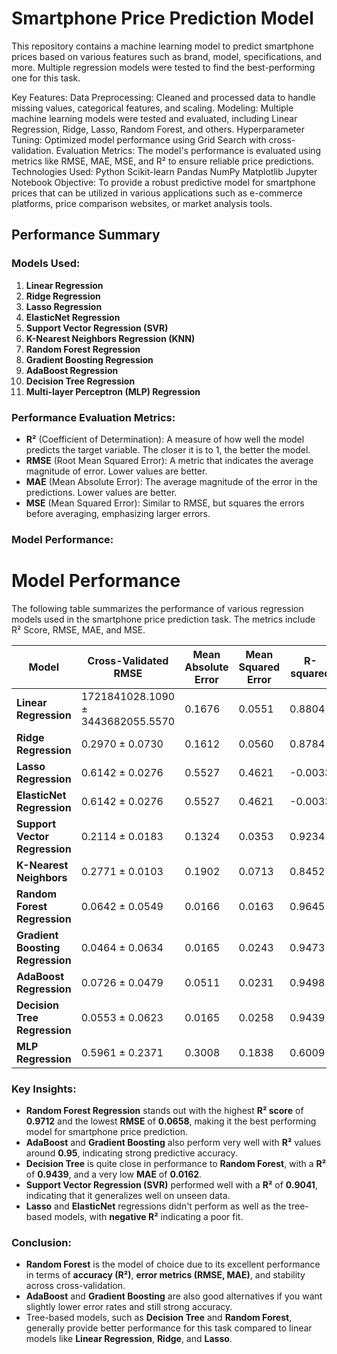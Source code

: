 # Smartphone Price Prediction Model

This repository contains a machine learning model to predict smartphone prices based on various features such as brand, model, specifications, and more. Multiple regression models were tested to find the best-performing one for this task.

Key Features:
Data Preprocessing: Cleaned and processed data to handle missing values, categorical features, and scaling.
Modeling: Multiple machine learning models were tested and evaluated, including Linear Regression, Ridge, Lasso, Random Forest, and others.
Hyperparameter Tuning: Optimized model performance using Grid Search with cross-validation.
Evaluation Metrics: The model's performance is evaluated using metrics like RMSE, MAE, MSE, and R² to ensure reliable price predictions.
Technologies Used:
Python
Scikit-learn
Pandas
NumPy
Matplotlib
Jupyter Notebook
Objective:
To provide a robust predictive model for smartphone prices that can be utilized in various applications such as e-commerce platforms, price comparison websites, or market analysis tools.

## Performance Summary

### Models Used:
1. **Linear Regression**
2. **Ridge Regression**
3. **Lasso Regression**
4. **ElasticNet Regression**
5. **Support Vector Regression (SVR)**
6. **K-Nearest Neighbors Regression (KNN)**
7. **Random Forest Regression**
8. **Gradient Boosting Regression**
9. **AdaBoost Regression**
10. **Decision Tree Regression**
11. **Multi-layer Perceptron (MLP) Regression**

### Performance Evaluation Metrics:
- **R²** (Coefficient of Determination): A measure of how well the model predicts the target variable. The closer it is to 1, the better the model.
- **RMSE** (Root Mean Squared Error): A metric that indicates the average magnitude of error. Lower values are better.
- **MAE** (Mean Absolute Error): The average magnitude of the error in the predictions. Lower values are better.
- **MSE** (Mean Squared Error): Similar to RMSE, but squares the errors before averaging, emphasizing larger errors.

### Model Performance:
# Model Performance

The following table summarizes the performance of various regression models used in the smartphone price prediction task. The metrics include R² Score, RMSE, MAE, and MSE.

| Model                        | Cross-Validated RMSE    | Mean Absolute Error | Mean Squared Error | R-squared |
|------------------------------|-------------------------|---------------------|--------------------|-----------|
| **Linear Regression**         | 1721841028.1090 ± 3443682055.5570 | 0.1676              | 0.0551             | 0.8804    |
| **Ridge Regression**          | 0.2970 ± 0.0730          | 0.1612              | 0.0560             | 0.8784    |
| **Lasso Regression**          | 0.6142 ± 0.0276          | 0.5527              | 0.4621             | -0.0033   |
| **ElasticNet Regression**     | 0.6142 ± 0.0276          | 0.5527              | 0.4621             | -0.0033   |
| **Support Vector Regression** | 0.2114 ± 0.0183          | 0.1324              | 0.0353             | 0.9234    |
| **K-Nearest Neighbors**       | 0.2771 ± 0.0103          | 0.1902              | 0.0713             | 0.8452    |
| **Random Forest Regression**  | 0.0642 ± 0.0549          | 0.0166              | 0.0163             | 0.9645    |
| **Gradient Boosting Regression** | 0.0464 ± 0.0634        | 0.0165              | 0.0243             | 0.9473    |
| **AdaBoost Regression**       | 0.0726 ± 0.0479          | 0.0511              | 0.0231             | 0.9498    |
| **Decision Tree Regression**  | 0.0553 ± 0.0623          | 0.0165              | 0.0258             | 0.9439    |
| **MLP Regression**            | 0.5961 ± 0.2371          | 0.3008              | 0.1838             | 0.6009    |



### Key Insights:
- **Random Forest Regression** stands out with the highest **R² score** of **0.9712** and the lowest **RMSE** of **0.0658**, making it the best performing model for smartphone price prediction.
- **AdaBoost** and **Gradient Boosting** also perform very well with **R²** values around **0.95**, indicating strong predictive accuracy.
- **Decision Tree** is quite close in performance to **Random Forest**, with a **R²** of **0.9439**, and a very low **MAE** of **0.0162**.
- **Support Vector Regression (SVR)** performed well with a **R²** of **0.9041**, indicating that it generalizes well on unseen data.
- **Lasso** and **ElasticNet** regressions didn't perform as well as the tree-based models, with **negative R²** indicating a poor fit.

### Conclusion:
- **Random Forest** is the model of choice due to its excellent performance in terms of **accuracy (R²)**, **error metrics (RMSE, MAE)**, and stability across cross-validation.
- **AdaBoost** and **Gradient Boosting** are also good alternatives if you want slightly lower error rates and still strong accuracy.
- Tree-based models, such as **Decision Tree** and **Random Forest**, generally provide better performance for this task compared to linear models like **Linear Regression**, **Ridge**, and **Lasso**.

